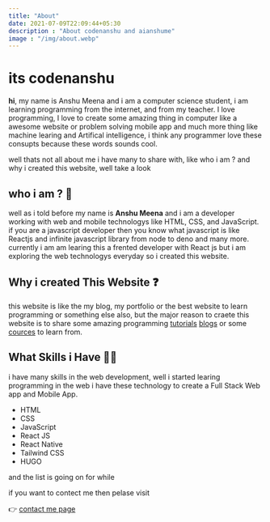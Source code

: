 ```yaml
---
title: "About"
date: 2021-07-09T22:09:44+05:30
description : "About codenanshu and aianshume"
image : "/img/about.webp"
---
```


# its codenanshu

**hi**,
my name is Anshu Meena and i am a computer science student, i am learning programming from the internet, and from my teacher. I love programming, I love to create some amazing thing in computer like a awesome website or problem solving mobile app and much more thing like machine learing and Artifical intelligence, i think any programmer love these consupts because these words sounds cool.

well thats not all about me i have many to share with, like who i am ? and why i created this website, well take a look

## who i am ? 🤔

well as i told before my name is **Anshu Meena** and i am a developer working with web and mobile technologys like HTML, CSS, and JavaScript. if you are a javascript developer then you know what javascript is like Reactjs and infinite javascript library from node to deno and many more. currently i am am learing this a frented developer with React js but i am exploring the web technologys everyday so i created this website.

## Why i created This Website ❓

this website is like the my blog, my portfolio or the best website to learn programming or something else also, but the major reason to craete this website is to share some amazing programming [tutorials](/tutorials) [blogs](/blog) or some [cources](/cources) to learn from.

## What Skills i Have 🤹🏼

i have many skills in the web development, well i started learing programming in the web i have these technology to create a Full Stack Web app and Mobile App.

* HTML
* CSS
* JavaScript
* React JS
* React Native
* Tailwind CSS
* HUGO 

and the list is going on for while

if you want to contect me then pelase visit

👉 [contact me page](/pages/contact)
